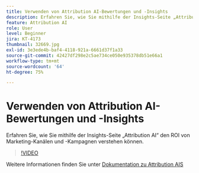 ```yaml
---
title: Verwenden von Attribution AI-Bewertungen und -Insights
description: Erfahren Sie, wie Sie mithilfe der Insights-Seite „Attribution AI“ den ROI von Marketing-Kanälen und -Kampagnen verstehen können
feature: Attribution AI
role: User
level: Beginner
jira: KT-4173
thumbnail: 32669.jpg
exl-id: 3e3ede4b-baf4-4118-921a-6661d37f1a33
source-git-commit: 42427df298e2c5ae734ce050e935378db51e66a1
workflow-type: tm+mt
source-wordcount: '64'
ht-degree: 75%

---
```


# Verwenden von Attribution AI-Bewertungen und -Insights

Erfahren Sie, wie Sie mithilfe der Insights-Seite „Attribution AI“ den ROI von Marketing-Kanälen und -Kampagnen verstehen können.

>[!VIDEO](https://video.tv.adobe.com/v/32669?quality=12&learn=on)

Weitere Informationen finden Sie unter [Dokumentation zu Attribution AIS](https://experienceleague.adobe.com/docs/experience-platform/intelligent-services/attribution-ai/overview.html)
